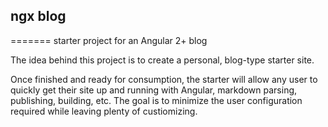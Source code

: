 ## ngx blog
=======
starter project for an Angular 2+ blog
 
The idea behind this project is to create a personal, blog-type starter site. 
 
Once finished and ready for consumption, the starter will allow any user to quickly get their site up and running with Angular, markdown parsing, publishing, building, etc. The goal is to minimize the user configuration required while leaving plenty of custiomizing. 

